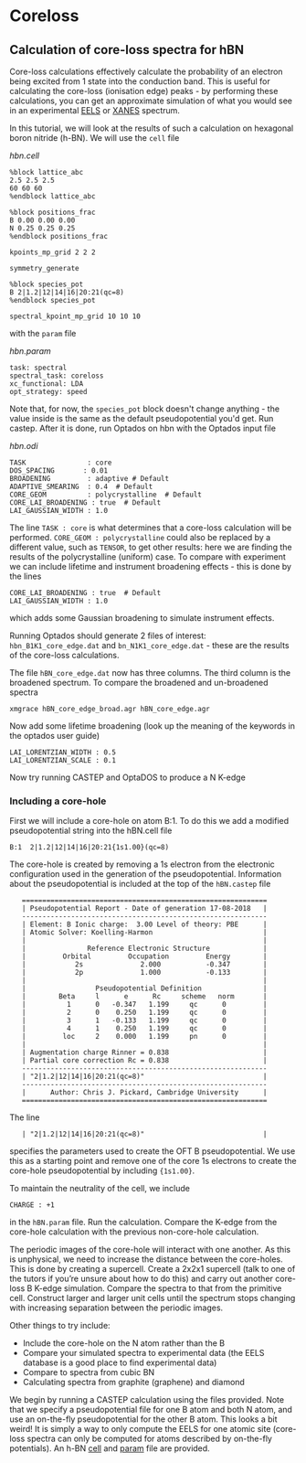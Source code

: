 # Coreloss

## Calculation of core-loss spectra for hBN

Core-loss calculations effectively calculate the probability of an electron being excited from 1 state into the conduction band. This is useful for calculating the core-loss (ionisation edge) peaks - by performing these calculations, you can get an approximate simulation of what you would see in an experimental [EELS](https://en.wikipedia.org/wiki/Electron_energy_loss_spectroscopy) or [XANES](https://en.wikipedia.org/wiki/X-ray_absorption_near_edge_structure) spectrum.

In this tutorial, we will look at the results of such a calculation on hexagonal boron nitride (h-BN). We will use the `cell` file

*hbn.cell*
```
%block lattice_abc
2.5 2.5 2.5
60 60 60
%endblock lattice_abc

%block positions_frac
B 0.00 0.00 0.00
N 0.25 0.25 0.25
%endblock positions_frac

kpoints_mp_grid 2 2 2

symmetry_generate

%block species_pot
B 2|1.2|12|14|16|20:21(qc=8)
%endblock species_pot

spectral_kpoint_mp_grid 10 10 10
```

with the `param` file

*hbn.param*
```
task: spectral
spectral_task: coreloss
xc_functional: LDA
opt_strategy: speed
```

Note that, for now, the `species_pot` block doesn't change anything - the value inside is the same as the default pseudopotential you'd get. Run castep. After it is done, run Optados on hbn with the Optados input file

*hbn.odi*
```
TASK               : core
DOS_SPACING       : 0.01
BROADENING         : adaptive # Default
ADAPTIVE_SMEARING  : 0.4  # Default
CORE_GEOM          : polycrystalline  # Default
CORE_LAI_BROADENING : true  # Default
LAI_GAUSSIAN_WIDTH : 1.0
```

The line `TASK : core` is what determines that a core-loss calculation will be performed. `CORE_GEOM : polycrystalline` could also be replaced by a different value, such as `TENSOR`, to get other results: here we are finding the results of the polycrystalline (uniform) case. To compare with experiment we can include lifetime and instrument broadening effects - this is done by the lines

```
CORE_LAI_BROADENING : true  # Default
LAI_GAUSSIAN_WIDTH : 1.0
```

which adds some Gaussian broadening to simulate instrument effects.

Running Optados should generate 2 files of interest: `hbn_B1K1_core_edge.dat` and `bn_N1K1_core_edge.dat` - these are the results of the core-loss calculations.

The file `hBN_core_edge.dat` now has three columns. The third column is the broadened spectrum. To compare the broadened and un-broadened spectra

```
xmgrace hBN_core_edge_broad.agr hBN_core_edge.agr
```

Now add some lifetime broadening (look up the meaning of the keywords in the optados user guide)

```
LAI_LORENTZIAN_WIDTH : 0.5
LAI_LORENTZIAN_SCALE : 0.1
```

Now try running CASTEP and OptaDOS to produce a N K-edge

### Including a core-hole

First we will include a core-hole on atom B:1.  To do this we add a modified pseudopotential string into the hBN.cell file

```
B:1  2|1.2|12|14|16|20:21{1s1.00}(qc=8)
```

The core-hole is created by removing a 1s electron from the electronic configuration used in the generation of the pseudopotential.  Information about the pseudopotential is included at the top of the `hBN.castep` file

```
   ============================================================
   | Pseudopotential Report - Date of generation 17-08-2018   |
   ------------------------------------------------------------
   | Element: B Ionic charge:  3.00 Level of theory: PBE      |
   | Atomic Solver: Koelling-Harmon                           |
   |                                                          |
   |               Reference Electronic Structure             |
   |         Orbital         Occupation         Energy        |
   |            2s              2.000           -0.347        |
   |            2p              1.000           -0.133        |
   |                                                          |
   |                 Pseudopotential Definition               |
   |        Beta     l      e      Rc     scheme   norm       |
   |          1      0   -0.347   1.199     qc      0         |
   |          2      0    0.250   1.199     qc      0         |
   |          3      1   -0.133   1.199     qc      0         |
   |          4      1    0.250   1.199     qc      0         |
   |         loc     2    0.000   1.199     pn      0         |
   |                                                          |
   | Augmentation charge Rinner = 0.838                       |
   | Partial core correction Rc = 0.838                       |
   ------------------------------------------------------------
   | "2|1.2|12|14|16|20:21(qc=8)"                             |
   ------------------------------------------------------------
   |      Author: Chris J. Pickard, Cambridge University      |
   ============================================================
```

The line

```
   | "2|1.2|12|14|16|20:21(qc=8)"                             |
```

specifies the parameters used to create the OFT B pseudopotential. We use this as a starting point and remove one of the core 1s electrons to create the core-hole pseudopotential by including `{1s1.00}`.  

To maintain the neutrality of the cell, we include

`CHARGE : +1`

in the `hBN.param` file.  Run the calculation.  Compare the K-edge from the core-hole calculation with the previous non-core-hole calculation.  

The periodic images of the core-hole will interact with one another.  As this is unphysical, we need to increase the distance between the core-holes. This is done by creating a supercell.  Create a 2x2x1 supercell (talk to one of the tutors if you’re unsure about how to do this) and carry out another core-loss B K-edge simulation.  Compare the spectra to that from the primitive cell.  Construct larger and larger unit cells until the spectrum stops changing with increasing separation between the periodic images.  

Other things to try include:

* Include the core-hole on the N atom rather than the B
* Compare your simulated spectra to experimental data (the EELS database is a good place to find experimental data)
* Compare to spectra from cubic BN
* Calculating spectra from graphite (graphene) and diamond


We begin by running a CASTEP calculation using the files provided.  Note that we specify a pseudopotential file for one B atom and both N atom, and use an on-the-fly pseudopotential for the other B atom.  This looks a bit weird!  It is simply a way to only compute the EELS for one atomic site (core-loss spectra can only be computed for atoms described by on-the-fly potentials). An h-BN [cell](h-BN.cell) and [param](h-BN.param) file are provided.
